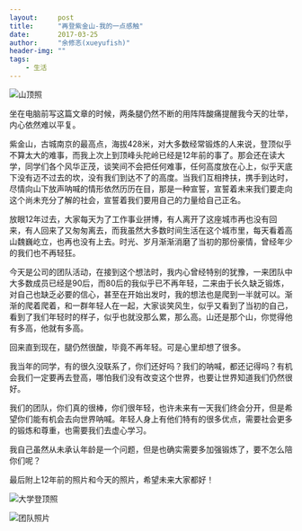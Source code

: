 ```yaml
---
layout:     post
title:      "再登紫金山-我的一点感触"
date:       2017-03-25
author:     "余修忞(xueyufish)"
header-img: ""
tags:
    - 生活
---
```


![山顶照](http://img.yuxiumin.com/screenshots/climb-the-zijin-mountain/shanding.jpeg?imageView2/1/w/700/h/400)

坐在电脑前写这篇文章的时候，两条腿仍然不断的用阵阵酸痛提醒我今天的壮举，内心依然难以平复。

紫金山，古城南京的最高点，海拔428米，对大多数经常锻炼的人来说，登顶似乎不算太大的难事，而我上次上到顶峰头陀岭已经是12年前的事了。那会还在读大学，同学们各个风华正茂，谈笑间不会把任何难事，任何高度放在心上，似乎天底下没有迈不过去的坎，没有我们到达不了的高度。当我们互相搀扶，携手到达时，尽情向山下放声呐喊的情形依然历历在目，那是一种宣誓，宣誓着未来我们要走向这个尚未充分了解的社会，宣誓着我们要用自己的力量给自己正名。

放眼12年过去，大家每天为了工作事业拼博，有人离开了这座城市再也没有回来，有人回来了又匆匆离去，而我虽然大多数时间生活在这个城市里，每天看着高山魏巍屹立，也再也没有上去。时光、岁月渐渐消磨了当初的那份豪情，曾经年少的我们也不再轻狂。

今天是公司的团队活动，在接到这个想法时，我内心曾经特别的犹豫，一来团队中大多数成员已经是90后，而80后的我似乎已不再年轻，二来由于长久缺乏锻炼，对自己也缺乏必要的信心，甚至在开始出发时，我的想法也是爬到一半就可以。渐渐的爬着爬着，和一群年轻人在一起，大家谈笑风生，似乎又看到了当初的自己，看到了我们年轻时的样子，似乎也就没那么累，那么高。山还是那个山，你觉得他有多高，他就有多高。

回来直到现在，腿仍然很酸，毕竟不再年轻。可是心里却想了很多。

我当年的同学，有的很久没联系了，你们还好吗？我们的呐喊，都还记得吗？有机会我们一定要再去登高，哪怕我们没有改变这个世界，也要让世界知道我们仍然很好。

我们的团队，你们真的很棒，你们很年轻，也许未来有一天我们终会分开，但是希望你们能有机会去向世界呐喊。年轻人身上有他们特有的很多优点，需要社会更多的锻炼和尊重，也需要我们去虚心学习。

我自己虽然从未承认年龄是一个问题，但是也确实需要多加强锻炼了，要不怎么陪你们呢？

最后附上12年前的照片和今天的照片，希望未来大家都好！

![大学登顶照](http://img.yuxiumin.com/screenshots/climb-the-zijin-mountain/daxue.jpg?imageView2/1/w/700/h/400 "Title")

![团队照片](http://img.yuxiumin.com/screenshots/climb-the-zijin-mountain/tuandui.jpeg?imageView2/1/w/700/h/400 "Title")